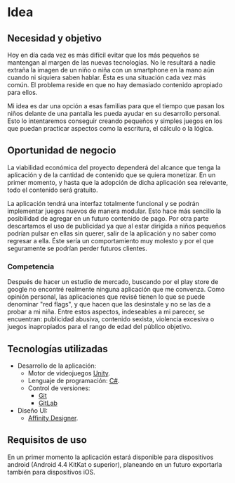 # Idea

## Necesidad y objetivo

Hoy en día cada vez es más difícil evitar que los más pequeños se mantengan al margen de las nuevas tecnologías. No le resultará a nadie extraña la imagen de un niño o niña con un smartphone en la mano aún cuando ni siquiera saben hablar. Ésta es una situación cada vez más común. El problema reside en que no hay demasiado contenido apropiado para ellos. 

Mi idea es dar una opción a esas familias para que el tiempo que pasan los niños delante de una pantalla les pueda ayudar en su desarrollo personal. Esto lo intentaremos conseguir creando pequeños y simples juegos en los que puedan practicar aspectos como la escritura, el cálculo o la lógica.

## Oportunidad de negocio

La viabilidad económica del proyecto dependerá del alcance que tenga la aplicación y de la cantidad de contenido que se quiera monetizar. En un primer momento, y hasta que la adopción de dicha aplicación sea relevante, todo el contenido será gratuito. 

La aplicación tendrá una interfaz totalmente funcional y se podrán implementar juegos nuevos de manera modular. Esto hace más sencillo la posibilidad de agregar en un futuro contenido de pago. Por otra parte descartamos el uso de publicidad ya que al estar dirigida a niños pequeños podrían pulsar en ellas sin querer, salir de la aplicación y no saber como regresar a ella. Éste sería un comportamiento muy molesto y por el que seguramente se podrían perder futuros clientes.

### Competencia

Después de hacer un estudio de mercado, buscando por el play store de google no encontré realmente ninguna aplicación que me convenza. Como opinión personal, las aplicaciones que revisé tienen lo que se puede denominar "red flags", y que hacen que las desinstale y no se las de a probar a mi niña. Entre estos aspectos, indeseables a mi parecer, se encuentran: publicidad abusiva, contenido sexista, violencia excesiva o juegos inapropiados para el rango de edad del público objetivo.

## Tecnologías utilizadas

* Desarrollo de la aplicación: 
  * Motor de videojuegos [Unity][unity].
  * Lenguaje de programación: [C#][c#]. 
  * Control de versiones:
    * [Git][git]
    * [GitLab][gitlab]
* Diseño UI:
  * [Affinity Designer][affinity].

## Requisitos de uso

En un primer momento la aplicación estará disponible para dispositivos android (Android 4.4 KitKat o superior), planeando en un futuro exportarla también para dispositivos iOS.

[//]: # (Recursos utilizados)

[unity]:https://unity.com
[c#]:https://docs.microsoft.com/es-es/dotnet/csharp
[affinity]:https://affinity.serif.com
[git]:https://git-scm.com
[gitlab]:https://gitlab.com